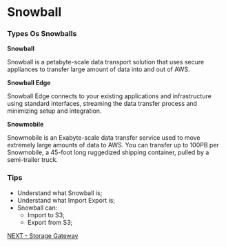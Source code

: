 # Snowball

### Types Os Snowballs  

**Snowball**  

Snowball is a petabyte-scale data transport solution that uses secure appliances to transfer large amount of data into and out of AWS.  

**Snowball Edge**  

Snowball Edge connects to your existing applications and infrastructure using standard interfaces, streaming  the data transfer process and minimizing setup and integration.

**Snowmobile**  

Snowmobile is an Exabyte-scale data transfer service used to move extremely large amounts of data to AWS. You can transfer up to 100PB per Snowmobile, a 45-foot long ruggedized shipping container, pulled by a semi-trailer truck.  

### Tips  

* Understand what Snowball is;  
* Understand what Import Export is;  
* Snowball can:
  * Import to S3;
  * Export from S3;

[NEXT - Storage Gateway](storage_gateway.md)
